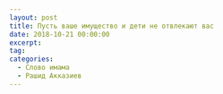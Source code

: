 ```yaml
---
layout: post
title: Пусть ваше имущество и дети не отвлекают вас
date: 2018-10-21 00:00:00
excerpt:
tag:
categories:
  - Слово имама
  - Рашид Акказиев
---
```


<div id="vk_playlist_-148559660_24"></div>

<script type="text/javascript" src="https://vk.com/js/api/openapi.js?159"></script>

<script type="text/javascript">VK.init({
            apiId: 6424843,
            status: true,
            onlyWidgets: true
          });
          (function() {
            VK.Auth.getLoginStatus(function(res) {
                if (res.status === 'connected') {
                    VK.Widgets.Playlist("vk_playlist_-148559660_24", -148559660, 24,'45f680cce5d70dd367');
                } else {
                    var container = document.getElementById('vk_playlist_-148559660_24');
                    container.innerHTML = '<audio controls preload="none"><source src="https://firebasestorage.googleapis.com/v0/b/kaziyat-ru.appspot.com/o/%D0%9F%D1%83%D1%81%D1%82%D1%8C%20%D0%B2%D0%B0%D1%88%D0%B5%20%D0%B8%D0%BC%D1%83%D1%89%D0%B5%D1%81%D1%82%D0%B2%D0%BE%20%D0%B8%20%D0%B4%D0%B5%D1%82%D0%B8%20%D0%BD%D0%B5%20%D0%BE%D1%82%D0%B2%D0%BB%D0%B5%D0%BA%D0%B0%D1%8E%D1%82%20%D0%B2%D0%B0%D1%81%2F%D0%BF%D1%83%D1%81%D1%82%D1%8C%20%D0%B2%D0%B0%D1%88%D0%B5%20%D0%B8%D0%BC%D1%83%D1%89%D0%B5%D1%81%D1%82%D0%B2%D0%BE%20%D0%B8%20%D0%B4%D0%B5%D1%82%D0%B8%20%D0%BD%D0%B5%20%D0%BE%D1%82%D0%B2%D0%BB%D0%B5%D0%BA%D0%B0%D1%8E%D1%82%20%D0%B2%D0%B0%D1%81.mp3?alt=media&token=81444ce2-8720-47b8-839d-1031cc26422b"></audio><br/>'
                }
            });
        }());</script>